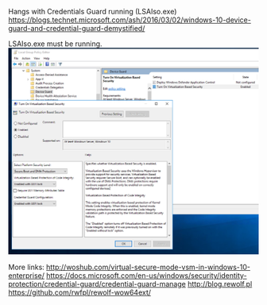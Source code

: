 Hangs with Credentials Guard running (LSAIso.exe)
https://blogs.technet.microsoft.com/ash/2016/03/02/windows-10-device-guard-and-credential-guard-demystified/

LSAIso.exe must be running.
![Device Guard policy](img/DeviceGuard.png)

More links:
http://woshub.com/virtual-secure-mode-vsm-in-windows-10-enterprise/
https://docs.microsoft.com/en-us/windows/security/identity-protection/credential-guard/credential-guard-manage
http://blog.rewolf.pl
https://github.com/rwfpl/rewolf-wow64ext/